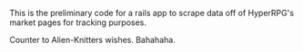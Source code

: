 This is the preliminary code for a rails app to scrape data off of HyperRPG's market pages for tracking purposes.

Counter to Alien-Knitters wishes. Bahahaha.
